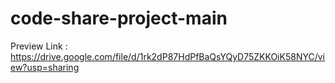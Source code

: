 # code-share-project-main
Preview Link : https://drive.google.com/file/d/1rk2dP87HdPfBaQsYQyD75ZKKOiK58NYC/view?usp=sharing
